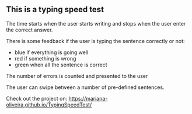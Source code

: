 ## This is a typing speed test

The time starts when the user starts writing and stops when the user enter the correct answer.

There is some feedback if the user is typing the sentence correctly or not:
  - blue if everything is going well
  - red if something is wrong
  - green when all the sentence is correct

The number of errors is counted and presented to the user

The user can swipe between a number of pre-defined sentences.


Check out the project on:   https://mariana-oliveira.github.io/TypingSpeedTest/